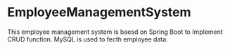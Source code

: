 # EmployeeManagementSystem
This employee management system is baesd on Spring Boot to Implement CRUD function. MySQL is used to fecth employee data.
